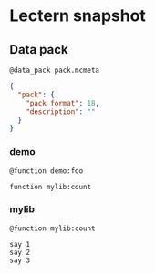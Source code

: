 # Lectern snapshot

## Data pack

`@data_pack pack.mcmeta`

```json
{
  "pack": {
    "pack_format": 18,
    "description": ""
  }
}
```

### demo

`@function demo:foo`

```mcfunction
function mylib:count
```

### mylib

`@function mylib:count`

```mcfunction
say 1
say 2
say 3
```
